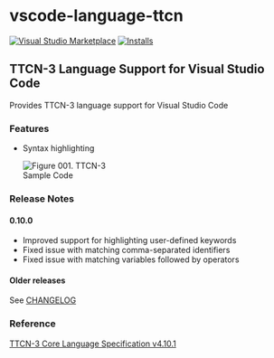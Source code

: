 # vscode-language-ttcn

[![Visual Studio Marketplace](https://vsmarketplacebadge.apphb.com/version/ealap.language-ttcn.svg)](https://marketplace.visualstudio.com/items?itemName=ealap.language-ttcn)
[![Installs](https://vsmarketplacebadge.apphb.com/installs/ealap.language-ttcn.svg)](https://marketplace.visualstudio.com/items?itemName=ealap.language-ttcnx)

## TTCN-3 Language Support for Visual Studio Code

Provides TTCN-3 language support for Visual Studio Code

### Features
- Syntax highlighting<br /><p><img src="https://raw.githubusercontent.com/ealap/vscode-language-ttcn/master/images/vscode-ss-ttcn3.png" alt="Figure 001. TTCN-3 Sample Code" style="max-width: 40%; height: auto; overflow: hidden;"/></p>

### Release Notes
#### 0.10.0
- Improved support for highlighting user-defined keywords
- Fixed issue with matching comma-separated identifiers
- Fixed issue with matching variables followed by operators

#### Older releases
See [CHANGELOG](https://raw.githubusercontent.com/ealap/vscode-language-ttcn/master/CHANGELOG.md)

### Reference
[TTCN-3 Core Language Specification v4.10.1 ](http://www.etsi.org/deliver/etsi_es/201800_201899/20187301/04.10.01_60/es_20187301v041001p.pdf)

